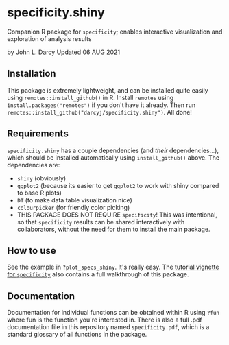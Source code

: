 # specificity.shiny
Companion R package for `specificity`; enables interactive visualization and exploration of analysis results


by John L. Darcy
Updated 06 AUG 2021


## Installation
This package is extremely lightweight, and can be installed quite easily using `remotes::install_github()` in R. Install `remotes` using `install.packages("remotes")` if you don't have it already. Then run `remotes::install_github("darcyj/specificity.shiny")`. All done!

## Requirements
`specificity.shiny` has a couple dependencies (and *their* dependencies...), which should be installed automatically using `install_github()` above. The dependencies are:
* `shiny` (obviously)
* `ggplot2` (because its easier to get `ggplot2` to work with shiny compared to base R plots)
* `DT` (to make data table visualization nice)
* `colourpicker` (for friendly color picking)
* THIS PACKAGE DOES NOT REQUIRE `specificity`! This was intentional, so that `specificity` results can be shared interactively with collaborators, without the need for them to install the main package.

## How to use
See the example in `?plot_specs_shiny`. It's really easy. The [tutorial vignette for `specificity`](https://raw.githubusercontent.com/darcyj/specificity/master/vignette/vignette.pdf) also contains a full walkthrough of this package.

## Documentation
Documentation for individual functions can be obtained within R using `?fun` where fun is the function you're interested in. There is also a full .pdf documentation file in this repository named `specificity.pdf`, which is a standard glossary of all functions in the package.
